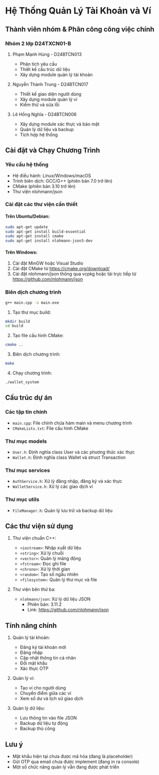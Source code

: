 # Hệ Thống Quản Lý Tài Khoản và Ví

## Thành viên nhóm & Phân công công việc chính

### Nhóm 2 lớp D24TXCN01-B
1. Phạm Mạnh Hùng - D24BTCN013
   - Phân tích yêu cầu
   - Thiết kế cấu trúc dữ liệu
   - Xây dựng module quản lý tài khoản

2. Nguyễn Thành Trung - D24BTCN017
   - Thiết kế giao diện người dùng
   - Xây dựng module quản lý ví
   - Kiểm thử và sửa lỗi

3. Lê Hồng Nghĩa - D24BTCN006
   - Xây dựng module xác thực và bảo mật
   - Quản lý dữ liệu và backup
   - Tích hợp hệ thống

## Cài đặt và Chạy Chương Trình

### Yêu cầu hệ thống
- Hệ điều hành: Linux/Windows/macOS
- Trình biên dịch: GCC/G++ (phiên bản 7.0 trở lên)
- CMake (phiên bản 3.10 trở lên)
- Thư viện nlohmann/json

### Cài đặt các thư viện cần thiết

#### Trên Ubuntu/Debian:
```bash
sudo apt-get update
sudo apt-get install build-essential
sudo apt-get install cmake
sudo apt-get install nlohmann-json3-dev
```

#### Trên Windows:
1. Cài đặt MinGW hoặc Visual Studio
2. Cài đặt CMake từ https://cmake.org/download/
3. Cài đặt nlohmann/json thông qua vcpkg hoặc tải trực tiếp từ https://github.com/nlohmann/json

### Biên dịch chương trình
```bash
g++ main.cpp -o main.exe
```

1. Tạo thư mục build:
```bash
mkdir build
cd build
```

2. Tạo file cấu hình CMake:
```bash
cmake ..
```

3. Biên dịch chương trình:
```bash
make
```

4. Chạy chương trình:
```bash
./wallet_system
```

## Cấu trúc dự án

### Các tập tin chính
- `main.cpp`: File chính chứa hàm main và menu chương trình
- `CMakeLists.txt`: File cấu hình CMake

### Thư mục models
- `User.h`: Định nghĩa class User và các phương thức xác thực
- `Wallet.h`: Định nghĩa class Wallet và struct Transaction

### Thư mục services
- `AuthService.h`: Xử lý đăng nhập, đăng ký và xác thực
- `WalletService.h`: Xử lý các giao dịch ví

### Thư mục utils
- `FileManager.h`: Quản lý lưu trữ và backup dữ liệu

## Các thư viện sử dụng

1. Thư viện chuẩn C++:
   - `<iostream>`: Nhập xuất dữ liệu
   - `<string>`: Xử lý chuỗi
   - `<vector>`: Quản lý mảng động
   - `<fstream>`: Đọc ghi file
   - `<chrono>`: Xử lý thời gian
   - `<random>`: Tạo số ngẫu nhiên
   - `<filesystem>`: Quản lý thư mục và file

2. Thư viện bên thứ ba:
   - `nlohmann/json`: Xử lý dữ liệu JSON
     - Phiên bản: 3.11.2
     - Link: https://github.com/nlohmann/json

## Tính năng chính

1. Quản lý tài khoản:
   - Đăng ký tài khoản mới
   - Đăng nhập
   - Cập nhật thông tin cá nhân
   - Đổi mật khẩu
   - Xác thực OTP

2. Quản lý ví:
   - Tạo ví cho người dùng
   - Chuyển điểm giữa các ví
   - Xem số dư và lịch sử giao dịch

3. Quản lý dữ liệu:
   - Lưu thông tin vào file JSON
   - Backup dữ liệu tự động
   - Backup thủ công

## Lưu ý
- Mật khẩu hiện tại chưa được mã hóa (đang là placeholder)
- Gửi OTP qua email chưa được implement (đang in ra console)
- Một số chức năng quản lý vẫn đang được phát triển 